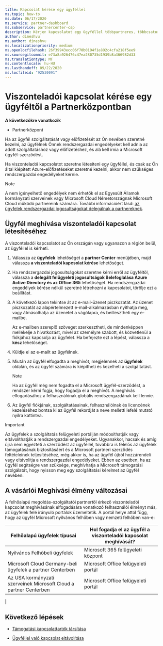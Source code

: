 ```yaml
---
title: Kapcsolat kérése egy ügyféllel
ms.topic: how-to
ms.date: 06/17/2020
ms.service: partner-dashboard
ms.subservice: partnercenter-csp
description: Kérjen kapcsolatot egy ügyféllel többpartneres, többcsatornás forgatókönyvek esetén, vagy ha az ügyfél meghatalmazott rendszergazdai jogosultságait vissza kell állítani.
author: dineshvu
ms.author: dineshvu
ms.localizationpriority: medium
ms.openlocfilehash: 26f39943ecc06f70b0194f1e892c4cfa218f5ee9
ms.sourcegitcommit: e73a8a926476c47ea280735d1939b8a366982d33
ms.translationtype: MT
ms.contentlocale: hu-HU
ms.lasthandoff: 09/22/2020
ms.locfileid: "92530091"
---
```

# <a name="how-to-request-a-reseller-relationship-from-a-customer-in-partner-center"></a>Viszonteladói kapcsolat kérése egy ügyféltől a Partnerközpontban

**A következőkre vonatkozik**

- Partnerközpont

Ha az ügyfél szolgáltatását vagy előfizetését az Ön nevében szeretné kezelni, az ügyfélnek Önnek rendszergazdai engedélyeket kell adnia az adott szolgáltatáshoz vagy előfizetéshez, és alá kell írnia a Microsoft ügyfél-szerződést.

Ha viszonteladói kapcsolatot szeretne létesíteni egy ügyféllel, és csak az Ön által kiépített Azure-előfizetéseket szeretné kezelni, akkor nem szükséges rendszergazdai engedélyeket kérnie.

>[!NOTE] 
>A nem igényelhető engedélyek nem érhetők el az Egyesült Államok kormányzati szerveinek vagy Microsoft Cloud Németországnak Microsoft Cloud működő partnereink számára. További információért lásd: [az ügyfelek rendszergazdai jogosultságokat delegálnak a partnereknek](customers-revoke-admin-privileges.md).

## <a name="invite-a-customer-to-establish-a-reseller-relationship-with-you"></a>Ügyfél meghívása viszonteladói kapcsolat létesítéséhez

A viszonteladói kapcsolatot az Ön országán vagy ugyanazon a régión belül, az ügyféllel is kérheti.

1. Válassza az **ügyfelek** lehetőséget a **partner Center** menüjében, majd válassza **a viszonteladói kapcsolat kérése** lehetőséget.

2. Ha rendszergazdai jogosultságokat szeretne kérni erről az ügyféltől, válassza a **delegált felügyeleti jogosultságok Belefoglalása Azure Active Directory és az Office 365** lehetőséget. Ha rendszergazdai engedélyek kérése nélkül szeretné létrehozni a kapcsolatot, törölje ezt a beállítást.

3. A következő lapon tekintse át az e-mail-üzenet piszkozatát. Az üzenet piszkozatát az alapértelmezett e-mail-alkalmazásban nyithatja meg, vagy átmásolhatja az üzenetet a vágólapra, és beillesztheti egy e-mailbe.

   Az e-mailben szereplő szöveget szerkesztheti, de mindenképpen mellékelje a hivatkozást, mivel az személyre szabott, és közvetlenül a fiókjához kapcsolja az ügyfelet. Ha befejezte ezt a lépést, válassza a **kész** lehetőséget.

4. Küldje el az e-mailt az ügyfélnek.

5. Miután az ügyfél elfogadta a meghívót, megjelennek az **ügyfelek** oldalán, és az ügyfél számára is kiépítheti és kezelheti a szolgáltatást.

   > [!NOTE]
   > Ha az ügyfél még nem fogadta el a Microsoft ügyfél-szerződést, a rendszer kérni fogja, hogy fogadja el a meghívót. A meghívás elfogadásához a felhasználónak globális rendszergazdának kell lennie.

6. Az ügyfél fiókjának, szolgáltatásainak, felhasználóinak és licencének kezeléséhez bontsa ki az ügyfél rekordját a neve melletti lefelé mutató nyílra kattintva.

> [!IMPORTANT]  
> Az ügyfelek a szolgáltatás felügyeleti portálján módosíthatják vagy eltávolíthatják a rendszergazdai engedélyeket. Ugyanakkor, hacsak és amíg újra nem egyezteti a szerződést az ügyféllel, továbbra is felelős az ügyfelek támogatásának biztosításáért és a Microsoft partneri szerződés feltételeinek teljesítéséhez, még akkor is, ha az ügyfél újból hozzárendeli vagy eltávolítja a rendszergazdai engedélyeket. Ebben az esetben, ha az ügyfél segítségre van szüksége, meghívhatja a Microsoft támogatási szolgálatát, hogy nyisson meg egy szolgáltatási kérelmet az ügyfél nevében.

## <a name="changes-to-the-customer-invitation-experience"></a>A vásárlói Meghívási élmény változásai

A felhőalapú megoldás-szolgáltatói partnertől érkező viszonteladói kapcsolat meghívásának elfogadására vonatkozó felhasználói élményt más, az ügyfelek felé irányuló portálok üzemeltetik. A portál helye attól függ, hogy az ügyfél Microsoft nyilvános felhőben vagy nemzeti felhőben van-e:

|Felhőalapú ügyfelek típusai  | Hol fogadja el az ügyfél a viszonteladói kapcsolat meghívását? |
|---------|---------
| Nyilvános Felhőbeli ügyfelek | Microsoft 365 felügyeleti központ |
| Microsoft Cloud Germany-beli ügyfelek a partner Centerben | Microsoft Office felügyeleti portál |
| Az USA kormányzati szerveinek Microsoft Cloud a partner Centerben | Microsoft Office felügyeleti portál |
|

## <a name="next-steps"></a>Következő lépések

- [Támogatási kapcsolattartók társítása](assign-support-contacts.md)

- [Ügyféllel való kapcsolat eltávolítása](remove-a-relationship.md)
